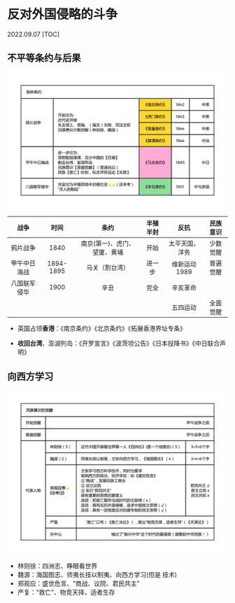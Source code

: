 # 反对外国侵略的斗争
2022.09.07
[TOC]

## 不平等条约与后果

![img](resources/各种条约.png)

|     战争     |   时间    |             条约             | 半殖半封 |      反抗      | 民族意识 |
| :----------: | :-------: | :--------------------------: | :------: | :------------: | :------: |
|   鸦片战争   |   1840    | 南京(第一)、虎门、望厦、黄埔 |   开始   | 太平天国，洋务 | 少数觉醒 |
| 甲午中日海战 | 1894-1895 |        马关（割台湾）        |  进一步  |  维新运动1989  | 普遍觉醒 |
| 八国联军侵华 |   1900    |             辛丑             |   完全   |    辛亥革命    |          |
|              |           |                              |          |    五四运动    | 全面觉醒 |

* 英国占领**香港**：《南京条约》《北京条约》《拓展香港界址专条》

* **收回台湾**、澎湖列岛：《开罗宣言》《波茨坦公告》《日本投降书》《中日联合声明》

## 向西方学习

![img](./resources/民族意识的觉醒.png)

* 林则徐：四洲志、睁眼看世界
* 魏源：海国图志、师夷长技以制夷、向西方学习(但是 技术)
* 郑观应：盛世危言、“商战、议院、君民共主”
* 严复：“救亡”、物竞天择，适者生存


